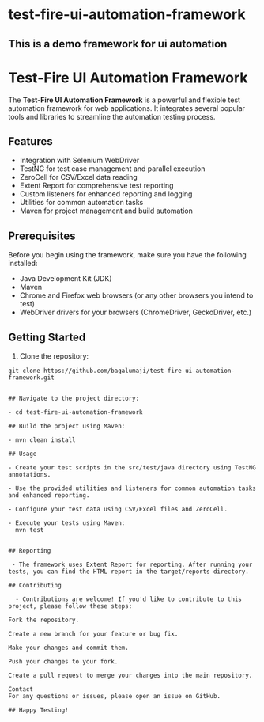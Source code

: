 # test-fire-ui-automation-framework
   ## This is a demo framework for ui automation 

# Test-Fire UI Automation Framework

The **Test-Fire UI Automation Framework** is a powerful and flexible test automation framework for web applications. It integrates several popular tools and libraries to streamline the automation testing process.

## Features

- Integration with Selenium WebDriver
- TestNG for test case management and parallel execution
- ZeroCell for CSV/Excel data reading
- Extent Report for comprehensive test reporting
- Custom listeners for enhanced reporting and logging
- Utilities for common automation tasks
- Maven for project management and build automation

## Prerequisites

Before you begin using the framework, make sure you have the following installed:

- Java Development Kit (JDK)
- Maven
- Chrome and Firefox web browsers (or any other browsers you intend to test)
- WebDriver drivers for your browsers (ChromeDriver, GeckoDriver, etc.)

## Getting Started

1. Clone the repository:

```shell
git clone https://github.com/bagalumaji/test-fire-ui-automation-framework.git


## Navigate to the project directory:

- cd test-fire-ui-automation-framework

## Build the project using Maven:

- mvn clean install

## Usage

- Create your test scripts in the src/test/java directory using TestNG annotations.

- Use the provided utilities and listeners for common automation tasks and enhanced reporting.

- Configure your test data using CSV/Excel files and ZeroCell.

- Execute your tests using Maven:
  mvn test


## Reporting

 - The framework uses Extent Report for reporting. After running your tests, you can find the HTML report in the target/reports directory.

## Contributing

  - Contributions are welcome! If you'd like to contribute to this project, please follow these steps:

Fork the repository.

Create a new branch for your feature or bug fix.

Make your changes and commit them.

Push your changes to your fork.

Create a pull request to merge your changes into the main repository.

Contact
For any questions or issues, please open an issue on GitHub.

## Happy Testing!








